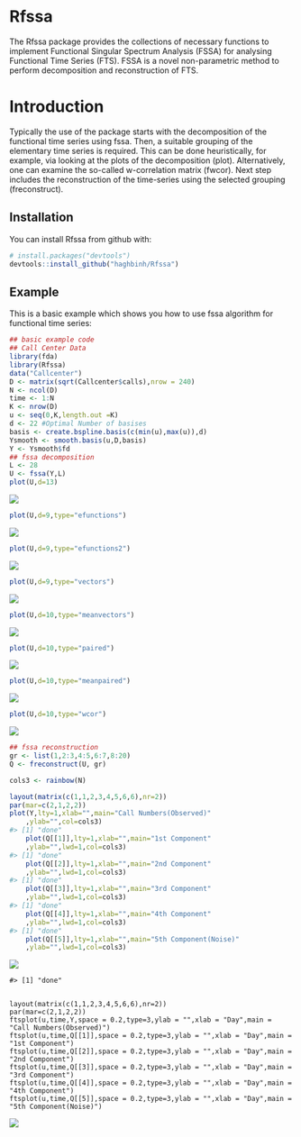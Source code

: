 
<!-- README.md is generated from README.Rmd. Please edit that file -->
Rfssa
=====

The Rfssa package provides the collections of necessary functions to implement Functional Singular Spectrum Analysis (FSSA) for analysing Functional Time Series (FTS). FSSA is a novel non-parametric method to perform decomposition and reconstruction of FTS.

Introduction
============

Typically the use of the package starts with the decomposition of the functional time series using fssa. Then, a suitable grouping of the elementary time series is required. This can be done heuristically, for example, via looking at the plots of the decomposition (plot). Alternatively, one can examine the so-called w-correlation matrix (fwcor). Next step includes the reconstruction of the time-series using the selected grouping (freconstruct).

Installation
------------

You can install Rfssa from github with:

``` r
# install.packages("devtools")
devtools::install_github("haghbinh/Rfssa")
```

Example
-------

This is a basic example which shows you how to use fssa algorithm for functional time series:

``` r
## basic example code
## Call Center Data
library(fda)
library(Rfssa)
data("Callcenter")
D <- matrix(sqrt(Callcenter$calls),nrow = 240)
N <- ncol(D)
time <- 1:N
K <- nrow(D)
u <- seq(0,K,length.out =K)
d <- 22 #Optimal Number of basises
basis <- create.bspline.basis(c(min(u),max(u)),d)
Ysmooth <- smooth.basis(u,D,basis)
Y <- Ysmooth$fd
## fssa decomposition
L <- 28
U <- fssa(Y,L)
plot(U,d=13)
```

![](man/figures/README-example-1.png)

``` r
plot(U,d=9,type="efunctions")
```

![](man/figures/README-example-2.png)

``` r
plot(U,d=9,type="efunctions2")
```

![](man/figures/README-example-3.png)

``` r
plot(U,d=9,type="vectors")
```

![](man/figures/README-example-4.png)

``` r
plot(U,d=10,type="meanvectors")
```

![](man/figures/README-example-5.png)

``` r
plot(U,d=10,type="paired")
```

![](man/figures/README-example-6.png)

``` r
plot(U,d=10,type="meanpaired")
```

![](man/figures/README-example-7.png)

``` r
plot(U,d=10,type="wcor")
```

![](man/figures/README-example-8.png)

``` r
## fssa reconstruction
gr <- list(1,2:3,4:5,6:7,8:20)
Q <- freconstruct(U, gr)

cols3 <- rainbow(N)

layout(matrix(c(1,1,2,3,4,5,6,6),nr=2))
par(mar=c(2,1,2,2))
plot(Y,lty=1,xlab="",main="Call Numbers(Observed)"
    ,ylab="",col=cols3)
#> [1] "done"
    plot(Q[[1]],lty=1,xlab="",main="1st Component"
    ,ylab="",lwd=1,col=cols3)
#> [1] "done"
    plot(Q[[2]],lty=1,xlab="",main="2nd Component"
    ,ylab="",lwd=1,col=cols3)
#> [1] "done"
    plot(Q[[3]],lty=1,xlab="",main="3rd Component"
    ,ylab="",lwd=1,col=cols3)
#> [1] "done"
    plot(Q[[4]],lty=1,xlab="",main="4th Component"
    ,ylab="",lwd=1,col=cols3)
#> [1] "done"
    plot(Q[[5]],lty=1,xlab="",main="5th Component(Noise)"
    ,ylab="",lwd=1,col=cols3)
```

![](man/figures/README-example-9.png)

    #> [1] "done"


    layout(matrix(c(1,1,2,3,4,5,6,6),nr=2))
    par(mar=c(2,1,2,2))
    ftsplot(u,time,Y,space = 0.2,type=3,ylab = "",xlab = "Day",main = "Call Numbers(Observed)")
    ftsplot(u,time,Q[[1]],space = 0.2,type=3,ylab = "",xlab = "Day",main = "1st Component")
    ftsplot(u,time,Q[[2]],space = 0.2,type=3,ylab = "",xlab = "Day",main = "2nd Component")
    ftsplot(u,time,Q[[3]],space = 0.2,type=3,ylab = "",xlab = "Day",main = "3rd Component")
    ftsplot(u,time,Q[[4]],space = 0.2,type=3,ylab = "",xlab = "Day",main = "4th Component")
    ftsplot(u,time,Q[[5]],space = 0.2,type=3,ylab = "",xlab = "Day",main = "5th Component(Noise)")

![](man/figures/README-example-10.png)
